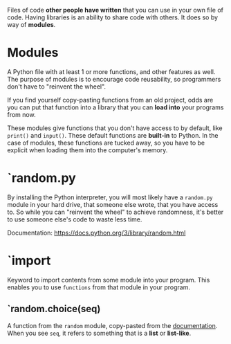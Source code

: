 
Files of code **other people have written** that you can use in your own file of code. Having libraries is an ability to share code with others. It does so by way of **modules**.


# Modules

A Python file with at least 1 or more functions, and other features as well. The purpose of modules is to encourage code reusability, so programmers don't have to "reinvent the wheel". 

If you find yourself copy-pasting functions from an old project, odds are you can put that function into a library that you can **load into** your programs from now.

These modules give functions that you don't have access to by default, like `print()` and `input()`.  These default functions are **built-in** to Python. In the case of modules, these functions are tucked away, so you have to be explicit when loading them into the computer's memory.


# `random.py

By installing the Python interpreter, you will most likely have a `random.py` module in your hard drive, that someone else wrote, that you have access to. So while you can "reinvent the wheel" to achieve randomness, it's better to use someone else's code to waste less time.

Documentation:
	https://docs.python.org/3/library/random.html



# `import

Keyword to import contents from some module into your program. This enables you to use `functions` from that module in your program.

## `random.choice(seq)

A function from the `random` module, copy-pasted from the [documentation](https://docs.python.org/3/library/random.html). When you see `seq`, it refers to something that is a **list** or **list-like**.
